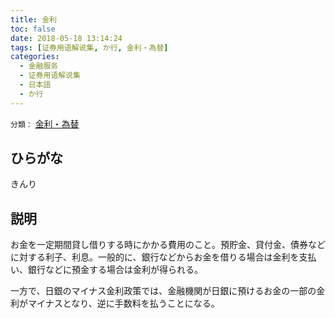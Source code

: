 ```yaml
---
title: 金利
toc: false
date: 2018-05-18 13:14:24
tags: [证券用语解说集, か行, 金利・為替]
categories:
  - 金融服务
  - 证券用语解说集
  - 日本語
  - か行
---
```


`分類：` [金利・為替](/tags/金利・為替/)

## ひらがな

きんり

## 説明

お金を一定期間貸し借りする時にかかる費用のこと。預貯金、貸付金、債券などに対する利子、利息。一般的に、銀行などからお金を借りる場合は金利を支払い、銀行などに預金する場合は金利が得られる。

一方で、日銀のマイナス金利政策では、金融機関が日銀に預けるお金の一部の金利がマイナスとなり、逆に手数料を払うことになる。
